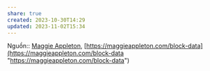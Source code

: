 ```yaml
---
share: true
created: 2023-10-30T14:29
updated: 2023-11-02T15:34
---
```

Nguồn:: [Maggie Appleton](Maggie%20Appleton.md), [https://maggieappleton.com/block-data](https://maggieappleton.com/block-data "https://maggieappleton.com/block-data")
